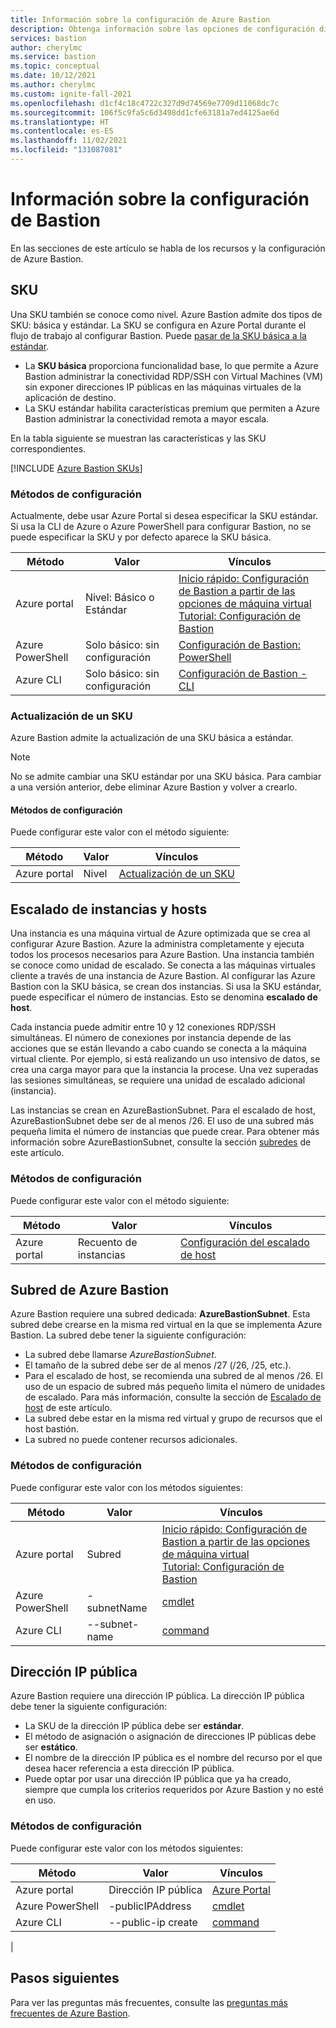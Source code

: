 ```yaml
---
title: Información sobre la configuración de Azure Bastion
description: Obtenga información sobre las opciones de configuración disponibles para Azure Bastion.
services: bastion
author: cherylmc
ms.service: bastion
ms.topic: conceptual
ms.date: 10/12/2021
ms.author: cherylmc
ms.custom: ignite-fall-2021
ms.openlocfilehash: d1cf4c18c4722c327d9d74569e7709d11068dc7c
ms.sourcegitcommit: 106f5c9fa5c6d3498dd1cfe63181a7ed4125ae6d
ms.translationtype: HT
ms.contentlocale: es-ES
ms.lasthandoff: 11/02/2021
ms.locfileid: "131087081"
---
```

# <a name="about-bastion-configuration-settings"></a>Información sobre la configuración de Bastion

En las secciones de este artículo se habla de los recursos y la configuración de Azure Bastion.

## <a name="skus"></a><a name="skus"></a>SKU

Una SKU también se conoce como nivel. Azure Bastion admite dos tipos de SKU: básica y estándar. La SKU se configura en Azure Portal durante el flujo de trabajo al configurar Bastion. Puede [pasar de la SKU básica a la estándar](#upgradesku).

* La **SKU básica** proporciona funcionalidad base, lo que permite a Azure Bastion administrar la conectividad RDP/SSH con Virtual Machines (VM) sin exponer direcciones IP públicas en las máquinas virtuales de la aplicación de destino.
* La SKU estándar habilita características premium que permiten a Azure Bastion administrar la conectividad remota a mayor escala.

En la tabla siguiente se muestran las características y las SKU correspondientes. 

[!INCLUDE [Azure Bastion SKUs](../../includes/bastion-sku.md)]

### <a name="configuration-methods"></a>Métodos de configuración

Actualmente, debe usar Azure Portal si desea especificar la SKU estándar. Si usa la CLI de Azure o Azure PowerShell para configurar Bastion, no se puede especificar la SKU y por defecto aparece la SKU básica.

| Método | Valor | Vínculos |
| --- | --- | --- |
| Azure portal | Nivel: Básico o <br>Estándar | [Inicio rápido: Configuración de Bastion a partir de las opciones de máquina virtual](quickstart-host-portal.md)<br>[Tutorial: Configuración de Bastion](tutorial-create-host-portal.md) |
| Azure PowerShell | Solo básico: sin configuración |[Configuración de Bastion: PowerShell](bastion-create-host-powershell.md) |
| Azure CLI |  Solo básico: sin configuración | [Configuración de Bastion - CLI](create-host-cli.md) |

### <a name="upgrade-a-sku"></a><a name="upgradesku"></a>Actualización de un SKU

Azure Bastion admite la actualización de una SKU básica a estándar.

> [!NOTE]
> No se admite cambiar una SKU estándar por una SKU básica. Para cambiar a una versión anterior, debe eliminar Azure Bastion y volver a crearlo.
>

#### <a name="configuration-methods"></a>Métodos de configuración

Puede configurar este valor con el método siguiente:

| Método | Valor | Vínculos |
| --- | --- | --- |
| Azure portal |Nivel  | [Actualización de un SKU](upgrade-sku.md)|

## <a name="instances-and-host-scaling"></a><a name="instance"></a>Escalado de instancias y hosts

Una instancia es una máquina virtual de Azure optimizada que se crea al configurar Azure Bastion. Azure la administra completamente y ejecuta todos los procesos necesarios para Azure Bastion. Una instancia también se conoce como unidad de escalado. Se conecta a las máquinas virtuales cliente a través de una instancia de Azure Bastion. Al configurar las Azure Bastion con la SKU básica, se crean dos instancias. Si usa la SKU estándar, puede especificar el número de instancias. Esto se denomina **escalado de host**. 

Cada instancia puede admitir entre 10 y 12 conexiones RDP/SSH simultáneas. El número de conexiones por instancia depende de las acciones que se están llevando a cabo cuando se conecta a la máquina virtual cliente. Por ejemplo, si está realizando un uso intensivo de datos, se crea una carga mayor para que la instancia la procese. Una vez superadas las sesiones simultáneas, se requiere una unidad de escalado adicional (instancia). 

Las instancias se crean en AzureBastionSubnet. Para el escalado de host, AzureBastionSubnet debe ser de al menos /26. El uso de una subred más pequeña limita el número de instancias que puede crear. Para obtener más información sobre AzureBastionSubnet, consulte la sección [subredes](#subnet) de este artículo.

### <a name="configuration-methods"></a>Métodos de configuración

Puede configurar este valor con el método siguiente:

| Método | Valor | Vínculos |
| --- | --- | --- |
| Azure portal |Recuento de instancias  | [Configuración del escalado de host](configure-host-scaling.md)|


## <a name="azure-bastion-subnet"></a><a name="subnet"></a>Subred de Azure Bastion

Azure Bastion requiere una subred dedicada: **AzureBastionSubnet**. Esta subred debe crearse en la misma red virtual en la que se implementa Azure Bastion. La subred debe tener la siguiente configuración:

* La subred debe llamarse *AzureBastionSubnet*.
* El tamaño de la subred debe ser de al menos /27 (/26, /25, etc.).
* Para el escalado de host, se recomienda una subred de al menos /26. El uso de un espacio de subred más pequeño limita el número de unidades de escalado. Para más información, consulte la sección de [Escalado de host](#instance) de este artículo.
* La subred debe estar en la misma red virtual y grupo de recursos que el host bastión.
* La subred no puede contener recursos adicionales.

### <a name="configuration-methods"></a>Métodos de configuración

Puede configurar este valor con los métodos siguientes:

| Método | Valor | Vínculos |
| --- | --- |--- |
| Azure portal | Subred  |[Inicio rápido: Configuración de Bastion a partir de las opciones de máquina virtual](quickstart-host-portal.md)<br>[Tutorial: Configuración de Bastion](tutorial-create-host-portal.md)|
| Azure PowerShell | -subnetName|[cmdlet](/powershell/module/az.network/new-azbastion#parameters) |
| Azure CLI |  --subnet-name | [command](/cli/azure/network/vnet#az_network_vnet_create) |

## <a name="public-ip-address"></a><a name="public-ip"></a>Dirección IP pública

Azure Bastion requiere una dirección IP pública. La dirección IP pública debe tener la siguiente configuración:

* La SKU de la dirección IP pública debe ser **estándar**.
* El método de asignación o asignación de direcciones IP públicas debe ser **estático**.
* El nombre de la dirección IP pública es el nombre del recurso por el que desea hacer referencia a esta dirección IP pública.
* Puede optar por usar una dirección IP pública que ya ha creado, siempre que cumpla los criterios requeridos por Azure Bastion y no esté en uso.

### <a name="configuration-methods"></a>Métodos de configuración

Puede configurar este valor con los métodos siguientes:

| Método | Valor | Vínculos |
| --- | --- |--- |
| Azure portal | Dirección IP pública |[Azure Portal](https://portal.azure.com)|
| Azure PowerShell | -publicIPAddress| [cmdlet](/powershell/module/az.network/new-azbastion#parameters)  |
| Azure CLI | --public-ip create |[command](/cli/azure/network/public-ip)
|

## <a name="next-steps"></a>Pasos siguientes

Para ver las preguntas más frecuentes, consulte las [preguntas más frecuentes de Azure Bastion](bastion-faq.md).
